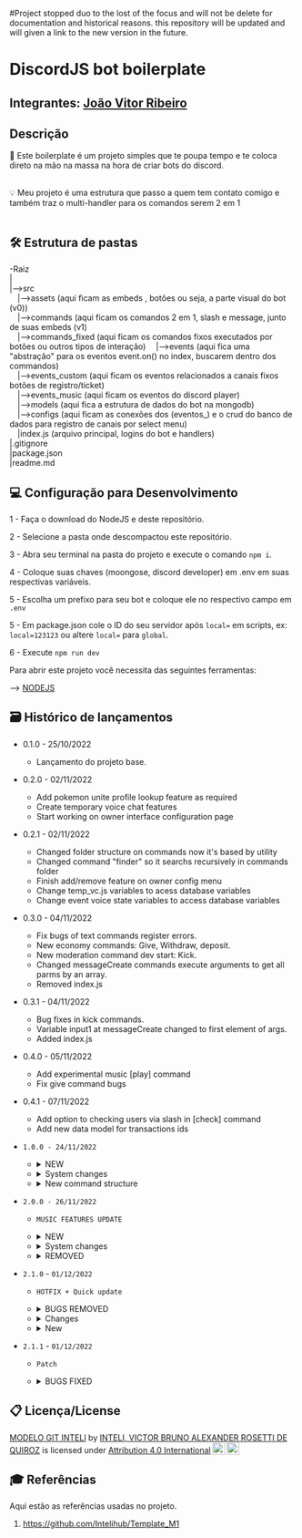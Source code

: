 #Project stopped duo to the lost of the focus and will not be delete for documentation and historical reasons. this repository will be updated and will given a link to the new version in the future.

# DiscordJS bot boilerplate

## Integrantes: <a href="https://www.linkedin.com/in/joao-vitor-ribeiro-de-lima-dev/">João Vitor Ribeiro</a>

## Descrição
📜 Este boilerplate é um projeto simples que te poupa tempo e te coloca direto na mão na massa na hora de criar bots do discord.
<br><br>

💡 Meu projeto é uma estrutura que passo a quem tem contato comigo e também traz o multi-handler para os comandos serem 2 em 1
<br><br>
## 🛠 Estrutura de pastas
-Raiz<br>
|<br>
|-->src<br>
  &emsp;|-->assets (aqui ficam as embeds , botões ou seja, a parte visual do bot (v0))<br>
  &emsp;|-->commands (aqui ficam os comandos 2 em 1, slash e message, junto de suas embeds (v1)<br>
  &emsp;|-->commands_fixed (aqui ficam os comandos fixos executados por botões ou outros tipos de interação)
  &emsp;|-->events (aqui fica uma "abstração" para os eventos event.on() no index, buscarem dentro dos commandos)<br>
  &emsp;|-->events_custom (aqui ficam os eventos relacionados a canais fixos botões de registro/ticket) <br>
  &emsp;|-->events_music (aqui ficam os eventos do discord player) <br>
  &emsp;|-->models (aqui fica a estrutura de dados do bot na mongodb) <br>
  &emsp;|-->configs (aqui ficam as conexões dos (eventos_<evento>) e o crud do banco de dados para registro de canais por select menu) <br>
  &emsp;|index.js (arquivo principal, logins do bot e handlers)<br>
|.gitignore<br>
|package.json<br>
|readme.md<br>

## 💻 Configuração para Desenvolvimento

1 - Faça o download do NodeJS e deste repositório.

2 - Selecione a pasta onde descompactou este repositório.

3 - Abra seu terminal na pasta do projeto e execute o comando `npm i`.

4 - Coloque suas chaves (moongose, discord developer) em .env em suas respectivas variáveis.

5 - Escolha um prefixo para seu bot e coloque ele no respectivo campo em `.env`

5 - Em package.json cole o ID do seu servidor após `local=` em scripts, ex: `local=123123` ou altere `local=` para `global`.

6 - Execute `npm run dev`

Para abrir este projeto você necessita das seguintes ferramentas:

--> <a href="nodejs.org"> NODEJS </a>

## 🗃 Histórico de lançamentos

* 0.1.0 - 25/10/2022
    * Lançamento do projeto base.
* 0.2.0 - 02/11/2022
    * Add pokemon unite profile lookup feature as required
    * Create temporary voice chat features
    * Start working on owner interface configuration page
* 0.2.1 - 02/11/2022
    * Changed folder structure on commands now it's based by utility
    * Changed command "finder" so it searchs recursively in commands folder
    * Finish add/remove feature on owner config menu
    * Change temp_vc.js variables to acess database variables
    * Change event voice state variables to access database variables
* 0.3.0 - 04/11/2022
    * Fix bugs of text commands register errors.
    * New economy commands: Give, Withdraw, deposit.
    * New moderation command dev start: Kick.
    * Changed messageCreate commands execute arguments to get all parms by an array.
    * Removed index.js
* 0.3.1 - 04/11/2022
    * Bug fixes in kick commands.
    * Variable input1 at messageCreate changed to first element of args.
    * Added index.js
* 0.4.0 - 05/11/2022
    * Add experimental music [play] command
    * Fix give command bugs
* 0.4.1 - 07/11/2022
    * Add option to checking users via slash in [check] command
    * Add new data model for transactions ids
* `1.0.0 - 24/11/2022`
    * <details><summary>NEW</summary>

        * Tickets command added at config.js
        * Model for perks creation
        * Rob command
        * Music commands: [STOP, SKIP, SHUFFLE, QUEUE]
    * <details><summary>System changes</summary>

        * Code refactored in general
        * `crud folder created` inside configs for CRUD commands.
        * `Commands_fixed && events_custom folders` created for holding fixed commands, like ticket button.
        * Now index.js `exports` the client
        * Now command loader ignores "_embeds.js" files
        * Economy embeds changed
        * Daily command now adds to wallet instead of Bank
        * Perks, Transactions, guilds, User `schemas added/changed`
    * <details><summary>New command structure</summary>

        * Recomended to use new structure for new commands: `New folder` using the `command name` with a `'_embeds.js' file inside` and also a command file that has the same name as the folder.
    </details>
* `2.0.0 - 26/11/2022`
    * `MUSIC FEATURES UPDATE`
    * <details><summary>NEW</summary>

        * Play command added.
        * `Shuffle, queue, pause, stop, skip, loop and pause` commands added.
        * NEW schema for playlists in general.
        * NEW folder `events_music` created for holding all discord-player `music events`.
        * NEW "button" handler created at `interactionCreate` in `events_custom`.
    </details>

    * <details><summary>System changes</summary>

        * `Tickets` events changed according to `fixed buttons rules` and moved to `commands_fixed/ticket`
        * Guild schema changed to hold music features for individual guilds.
        * User schema changed to hold private user music features data.
        * Edited folder `commands_fixed` strucutre for holding all `fixed buttons` commands.
        * old `music` commands refactored.
    </details>

    * <details><summary>REMOVED</summary>

        * `unite_api` deleted.
        * old `music assets` at `assets folder` deleted.
    </details>
* `2.1.0` - `01/12/2022`
    * `HOTFIX + Quick update`
    * <details><summary>BUGS REMOVED</summary>

        * `fixed` music `loop` bug when player is not defined.
        * `fixed` pause and queue slash commands.
        * `fixed` bug when pressing queue button doesn't show the actual queue and just show when using chat input commands
    </details>
       
    * <details><summary>Changes</summary>

        * `Pause-Skip-Stop` commands now requires user to be admin/music owner
        * Play embeds now calc total playlist length and display single songs duration.
        * Queue embeds changed to display how many pages is there.
        * Almost everthing in music changed to `check permissions` before command execution, using `emojis`
    </details>

    * <details><summary>New</summary>

        * New button to change the added song when `play` command is triggered in case added song is wrong.
        * New buttons commands `save` `delete`, to user save current music to database and use later with favorite command.
        * New commands `favorite` `autoplay`
        * New music events `channelEmpty` `queueEnd` that has the same functions as `stop command` but automaticly when event is triggered
        * New file `global_embeds` for embeds that will be used in mutiple cases
        * New `dev` command `button` for testing button emoji preview 
        * New file emojis.js that exports emojis ID to be accessed everywere `doesn't work in embeds if you're not in the CU discord server.`
        * New `Debug` features in `configs/utils` folder for a better console.log view and checking `music` permissions for almost every music command.
    </details>
* `2.1.1` - `01/12/2022`
    * `Patch`
    * <details><summary>BUGS FIXED</summary>

        * `fixed` save command when user has no profile and now strigify data the parse the data to database to prevent error 
        * `fixed` bug that bot doesn't reset the channels that was set to db when disconnecting
    </details>
## 📋 Licença/License

<p xmlns:cc="http://creativecommons.org/ns#" xmlns:dct="http://purl.org/dc/terms/"><a property="dct:title" rel="cc:attributionURL" href="https://github.com/Spidus/Teste_Final_1">MODELO GIT INTELI</a> by <a rel="cc:attributionURL dct:creator" property="cc:attributionName" href="https://www.yggbrasil.com.br/vr">INTELI, VICTOR BRUNO ALEXANDER ROSETTI DE QUIROZ</a> is licensed under <a href="http://creativecommons.org/licenses/by/4.0/?ref=chooser-v1" target="_blank" rel="license noopener noreferrer" style="display:inline-block;">Attribution 4.0 International<img style="height:22px!important;margin-left:3px;vertical-align:text-bottom;" src="https://mirrors.creativecommons.org/presskit/icons/cc.svg?ref=chooser-v1"><img style="height:22px!important;margin-left:3px;vertical-align:text-bottom;" src="https://mirrors.creativecommons.org/presskit/icons/by.svg?ref=chooser-v1"></a></p>

## 🎓 Referências

Aqui estão as referências usadas no projeto.

1. <https://github.com/Intelihub/Template_M1>
